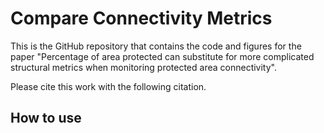 # Compare Connectivity Metrics

This is the GitHub repository that contains the code and figures for the paper "Percentage of area protected can substitute for more complicated structural metrics when monitoring protected area connectivity".

Please cite this work with the following citation.

## How to use

